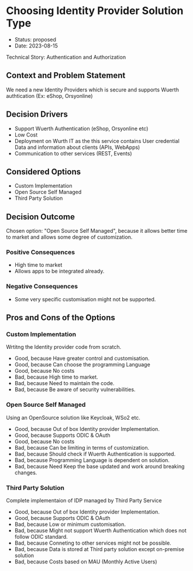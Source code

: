 # Choosing Identity Provider Solution Type

* Status: proposed
* Date: 2023-08-15

Technical Story: Authentication and Authorization

## Context and Problem Statement

We need a new Identity Providers which is secure and supports Wuerth authtication (Ex: eShop, Orsyonline)

## Decision Drivers

* Support Wuerth Authentication (eShop, Orsyonline etc)
* Low Cost
* Deployment on Wurth IT as the this service contains User credential Data and information about clients (APIs, WebApps)
* Communication to other services (REST, Events)

## Considered Options

* Custom Implementation
* Open Source Self Managed
* Third Party Solution

## Decision Outcome

Chosen option: "Open Source Self Managed", because it allows better time to market and allows some degree of customization.

### Positive Consequences

* High time to market
* Allows apps to be integrated already.

### Negative Consequences

* Some very specific customisation might not be supported.

## Pros and Cons of the Options

### Custom Implementation

Wrtitng the Identity provider code from scratch.

* Good, because Have greater control and customisation.
* Good, because Can choose the programming Language
* Good, because No costs
* Bad, because High time to market.
* Bad, because Need to maintain the code.
* Bad, because Be aware of security vulnerabilities.

### Open Source Self Managed

Using an OpenSource solution like Keycloak, WSo2 etc.

* Good, because Out of box Identity provider Implementation.
* Good, because Supports ODIC & OAuth
* Good, because No costs
* Bad, because Can be limiting in terms of customization.
* Bad, because Should check if Wuerth Authentication is supported.
* Bad, because Programming Language is dependent on solution.
* Bad, because Need Keep the base updated and work around breaking changes.

### Third Party Solution

Complete implementaion of IDP managed by Third Party Service

* Good, because Out of box Identity provider Implementation.
* Good, because Supports ODIC & OAuth
* Bad, because Low or minimum customisation.
* Bad, because Might not support Wuerth Authentication which does not follow ODIC standard.
* Bad, because Conneting to other services might not be possible.
* Bad, because Data is stored at Third party solution except on-premise solution
* Bad, because Costs based on MAU (Monthly Active Users)
